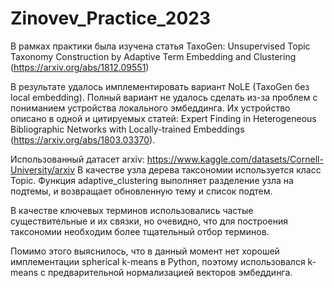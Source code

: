 # Zinovev_Practice_2023
В рамках практики была изучена статья TaxoGen: Unsupervised Topic Taxonomy Construction by Adaptive Term Embedding and Clustering (https://arxiv.org/abs/1812.09551)

В результате удалось имплементировать вариант NoLE (TaxoGen без local embedding). Полный вариант не удалось сделать из-за проблем с пониманием устройства локального эмбеддинга. Их устройство описано в одной и цитируемых статей: Expert Finding in Heterogeneous Bibliographic Networks with Locally-trained Embeddings (https://arxiv.org/abs/1803.03370).

Использованный датасет arxiv: https://www.kaggle.com/datasets/Cornell-University/arxiv
В качестве узла дерева таксономии используется класс Topic. Функция adaptive_clustering выполняет разделение узла на подтемы, и возвращает обновленную тему и список подтем.

В качестве ключевых терминов использовались частые существительные и их связки, но очевидно, что для построения таксономии необходим более тщательный отбор терминов.

Помимо этого выяснилось, что в данный момент нет хорошей имплементации spherical k-means в Python, поэтому использовался k-means с предварительной нормализацией векторов эмбеддинга.
